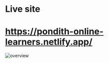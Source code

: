 # Live site
# https://pondith-online-learners.netlify.app/


![overview](https://user-images.githubusercontent.com/64266026/106259494-86490880-6249-11eb-96ac-b699ec9614f8.png)



